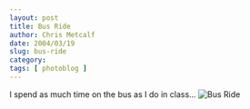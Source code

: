 ```yaml
---
layout: post
title: Bus Ride
author: Chris Metcalf
date: 2004/03/19
slug: bus-ride
category: 
tags: [ photoblog ]
---
```


I spend as much time on the bus as I do in class...
<img src="/uploads//Set78_02.jpg" alt="Bus Ride" />
